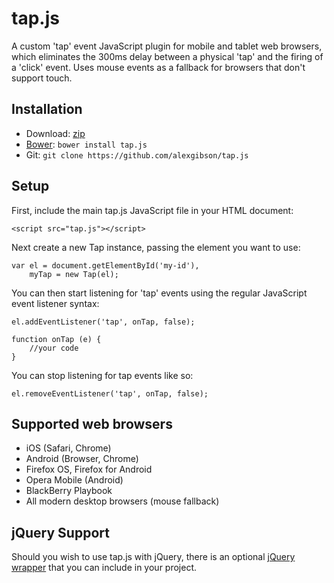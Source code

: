 tap.js
=======================================

A custom 'tap' event JavaScript plugin for mobile and tablet web browsers, which eliminates the 300ms delay between a physical 'tap' and the firing of a 'click' event. Uses mouse events as a fallback for browsers that don't support touch.

Installation
---------------------------------------

* Download: [zip](https://github.com/alexgibson/tap.js/zipball/master)
* [Bower](https://github.com/twitter/bower/): `bower install tap.js`
* Git: `git clone https://github.com/alexgibson/tap.js`

Setup
---------------------------------------

First, include the main tap.js JavaScript file in your HTML document:

```
<script src="tap.js"></script>
```

Next create a new Tap instance, passing the element you want to use:

```
var el = document.getElementById('my-id'),
	myTap = new Tap(el);
```

You can then start listening for 'tap' events using the regular JavaScript event listener syntax:

```
el.addEventListener('tap', onTap, false);

function onTap (e) {
	//your code
}
```

You can stop listening for tap events like so:

```
el.removeEventListener('tap', onTap, false);
```

Supported web browsers
---------------------------------------

- iOS (Safari, Chrome)
- Android (Browser, Chrome)
- Firefox OS, Firefox for Android
- Opera Mobile (Android)
- BlackBerry Playbook
- All modern desktop browsers (mouse fallback)

jQuery Support
---------------------------------------

Should you wish to use tap.js with jQuery, there is an optional [jQuery wrapper](https://github.com/alexgibson/tap.js/blob/master/jquery.tap.js) that you can include in your project.
